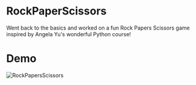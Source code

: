 # RockPaperScissors
Went back to the basics and worked on a fun Rock Papers Scissors game inspired by Angela Yu's wonderful Python course!

# Demo
![RockPapersScissors](https://user-images.githubusercontent.com/61319491/123498450-9ffe4880-d64d-11eb-8e73-703ce583ea41.png)


